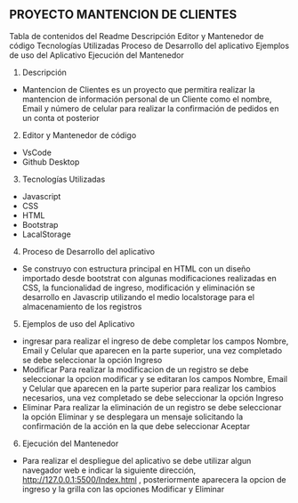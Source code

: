 PROYECTO MANTENCION DE CLIENTES
-----------------------------------

Tabla de contenidos del Readme
   Descripción
   Editor y Mantenedor de código
   Tecnologías Utilizadas
   Proceso de Desarrollo del aplicativo
   Ejemplos de uso del Aplicativo
   Ejecución del Mantenedor


1. Descripción
- Mantencion de Clientes es un proyecto que permitira realizar la mantencion de información personal de un Cliente como el nombre, Email y número de celular para realizar la confirmación de pedidos en un conta ot posterior


2. Editor y Mantenedor de código
- VsCode
- Github Desktop


3. Tecnologías Utilizadas
- Javascript
- CSS
- HTML
- Bootstrap
- LacalStorage


4. Proceso de Desarrollo del aplicativo
- Se construyo con estructura principal en HTML con un diseño importado desde bootstrat con algunas modificaciones realizadas en CSS, la funcionalidad de ingreso, modificación y eliminación se desarrollo en Javascrip utilizando el medio localstorage para el almacenamiento de los registros


5. Ejemplos de uso del Aplicativo
- ingresar
  para realizar el ingreso de debe completar los campos Nombre, Email y Celular que aparecen en la parte superior, una vez completado se debe seleccionar la opción Ingreso
- Modificar
  Para realizar la modificacion de un registro se debe seleccionar la opcion modificar y se editaran los campos Nombre, Email y Celular que aparecen en la parte superior para realizar los cambios necesarios, una vez completado se debe seleccionar la opción Ingreso
- Eliminar
  Para realizar la eliminación de un registro se debe seleccionar la opción Eliminar y se desplegara un mensaje solicitando la confirmación de la acción en la que debe seleccionar Aceptar


6. Ejecución del Mantenedor
- Para realizar el despliegue del aplicativo se debe utilizar algun navegador web e indicar la siguiente dirección, http://127.0.0.1:5500/Index.html , posteriormente aparecera la opcion de ingreso y la grilla con las opciones Modificar y Eliminar

